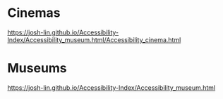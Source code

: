 # Cinemas
https://josh-lin.github.io/Accessibility-Index/Accessibility_museum.html/Accessibility_cinema.html
# Museums
https://josh-lin.github.io/Accessibility-Index/Accessibility_museum.html
